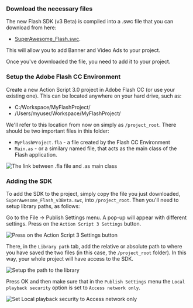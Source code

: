 ### Download the necessary files

The new Flash SDK (v3 Beta) is compiled into a .swc file that you can download from here:
* [SuperAwesome_Flash.swc](https://github.com/SuperAwesomeLTD/sa-flash-sdk/blob/master/bin/SuperAwesome_Flash.swc?raw=true).

This will allow you to add Banner and Video Ads to your project.

Once you've downloaded the file, you need to add it to your project.

### Setup the Adobe Flash CC Environment

Create a new Action Script 3.0 project in Adobe Flash CC (or use your existing one). This can be located anywhere on your hard drive, such as:

  * C:/Workspace/MyFlashProject/
  * /Users/myuser/Workspace/MyFlashProject/

We'll refer to this location from now on simply as `/project_root`. There should be two important files in this folder:
  * `MyFlashProject.fla` - a file created by the Flash CC Environment
  * `Main.as` - or a similary named file, that acts as the main class of the Flash application.

![](img/flash_main.png "The link between .fla file and .as main class")

### Adding the SDK

To add the SDK to the project, simply copy the file you just downloaded, `SuperAwesome_Flash_v3Beta.swc`, into `/project_root`. 
Then you'll need to setup library paths, as follows:

Go to the File -> Publish Settings menu. A pop-up will appear with different settings. Press on the `Action Script 3 Settings` button.

![](img/flash_settings_1.png "Press on the Action Script 3 Settings button")

There, in the `Library path` tab, add the relative or absolute path to where you have saved the two files (in this case, the `/project_root` folder). In this way, your whole project will have access to the SDK.

![](img/flash_settings_2.png "Setup the path to the library")

Press OK and then make sure that in the `Publish Settings` menu the `Local playback security` option is set to `Access network only`.

![](img/flash_settings_3.png "Set Local playback security to Access network only")



